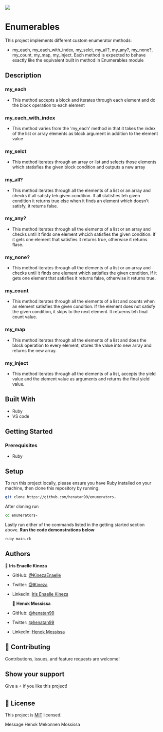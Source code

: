 ![](https://img.shields.io/badge/Microverse-blueviolet)

# Enumerables

This project implements different custom enumerator methods:

- my_each, my_each_with_index, my_selct, my_all?, my_any?, my_none?, my_count, my_map, my_inject.
  Each method is expected to behave exactly like the equivalent built in method in Enumerables module

## Description

### my_each

- This method accepts a block and iterates through each element and do the block operation to each element

### my_each_with_index

- This method varies from the 'my_each' method in that it takes the index of the list or array elements as block argument in addition to the element value

### my_selct

- This method iterates through an array or list and selects those elements which statisfies the given block condition and outputs a new array

### my_all?

- This method iterates through all the elements of a list or an array and checks if all satisfy teh given condition. If all statisfies teh given condition it returns true else when it finds an element which doesn't satisfy, it returns false.

### my_any?

- This method iterates through all the elements of a list or an array and checks until it finds one element whcich satisfies the given condition. If it gets one element that satisfies it returns true, otherwise it returns flase.

### my_none?

- This method iterates through all the elements of a list or an array and checks until it finds one element which satisfies the given condition. If it gets one element that satisfies it returns false, otherwise it returns true.

### my_count

- This method iterates through all the elements of a list and counts when an element satisfies the given condition. If the element does not satisfy the given condition, it skips to the next element. It retuerns teh final count value.

### my_map

- This method iterates through all the elements of a list and does the block operation to every element, stores the value into new array and returns the new array.

### my_inject

- This method iterates through all the elements of a list, accepts the yield value and the element value as arguments and returns the final yield value.

## Built With

- Ruby
- VS code

## Getting Started

### Prerequisites

- Ruby

## Setup

To run this project locally, please ensure you have Ruby installed on your machine, then clone this repository by running.

```bash
git clone https://github.com/henatan99/enumerators-
```

After cloning run

```bash
cd enumerators-
```

Lastly run either of the commands listed in the getting started section above.
**Run the code demonstrations below**

```bash
ruby main.rb
```

## Authors

:bust_in_silhouette: **Iris Enaelle Kineza**

- GitHub: [@KinezaEnaelle](https://github.com/KinezaEnaelle)
- Twitter: [@IKineza](https://twitter.com/IKineza)
- LinkedIn: [Iris Enaelle Kineza](https://www.linkedin.com/in/iris-enaelle-kineza-25a676187/)

  :bust_in_silhouette: **Henok Mossissa**
  
- GitHub: [@henatan99](https://github.com/henatan99)
- Twitter: [@henatan99](https://twitter.com/henatan99)
- LinkedIn: [Henok Mossissa](https://www.linkedin.com/in/henok-mekonnen-2a251613/)

## :handshake: Contributing

Contributions, issues, and feature requests are welcome!

## Show your support

Give a :star:️ if you like this project!

## :memo: License

This project is [MIT](./LICENSE) licensed.

Message Henok Mekonnen Mossissa

